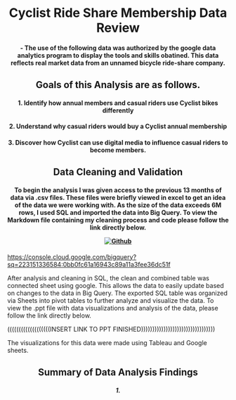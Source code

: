 <h1 align="center"> Cyclist Ride Share Membership Data Review </h1>

<h4 align="center"> - The use of the following data was authorized by the google data analytics program to display the tools and skills obatined. This data reflects real market data from an unnamed bicycle ride-share company. 
  
<h2 align="center"> Goals of this Analysis are as follows.
 <h4 align="center"> 1. Identify how annual members and casual riders use Cyclist bikes differently
 <h4 align="center"> 2. Understand why casual riders would buy a Cyclist annual membership
 <h4 align="center"> 3. Discover how Cyclist can use digital media to influence casual riders to become members. 
   
<h2 align="center"> Data Cleaning and Validation    
<h4 align="center"> To begin the analysis I was given access to the previous 13 months of data via .csv files. 
These files were briefly viewed in excel to get an idea of the data we were working with. As the size of the data exceeds 6M rows, I used SQL and imported the data into Big Query. To view the Markdown file containing my cleaning process and code please follow the link directly below. 
   
 [![Github](https://img.shields.io/badge/SQL_Markdown-green?style=for-the-badge&logo=github)](https://github.com/grp1516/cyclist_capstone/blob/main/SQL%20Markdown)
  </h4>
  
  https://console.cloud.google.com/bigquery?sq=223151336584:0bb0fc61a16943c89a11a3fee36dc51f
   
After analysis and cleaning in SQL, the clean and combined table was connected sheet using google. 
  This allows the data to easily update based on changes to the data in Big Query. 
The exported SQL table was organized via Sheets into pivot tables to further analyze and visualize the data. 
  To view the .ppt file with data visualizations and analysis of the data, please follow the link directly below. 
   
   (((((((((((((((((((INSERT LINK TO PPT FINISHED)))))))))))))))))))))))))))))))))
   
The visualizations for this data were made using Tableau and Google sheets. 
   
<h2 align="center"> Summary of Data Analysis Findings
  <h5 align="center"> 1. 

   
   
